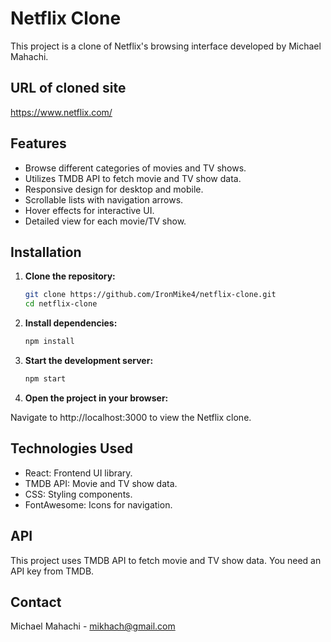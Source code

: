 # Netflix Clone

This project is a clone of Netflix's browsing interface developed by Michael Mahachi.

## URL of cloned site
https://www.netflix.com/

## Features

- Browse different categories of movies and TV shows.
- Utilizes TMDB API to fetch movie and TV show data.
- Responsive design for desktop and mobile.
- Scrollable lists with navigation arrows.
- Hover effects for interactive UI.
- Detailed view for each movie/TV show.

## Installation

1. **Clone the repository:**

   ```bash
   git clone https://github.com/IronMike4/netflix-clone.git
   cd netflix-clone

2. **Install dependencies:**

   ```bash
   npm install

3. **Start the development server:**

   ```bash
   npm start

4. **Open the project in your browser:**

  Navigate to http://localhost:3000 to view the Netflix clone.

## Technologies Used

- React: Frontend UI library.
- TMDB API: Movie and TV show data.
- CSS: Styling components.
- FontAwesome: Icons for navigation.

## API

 This project uses TMDB API to fetch movie and TV show data. You need an API key from TMDB.

 ## Contact
 Michael Mahachi - mikhach@gmail.com